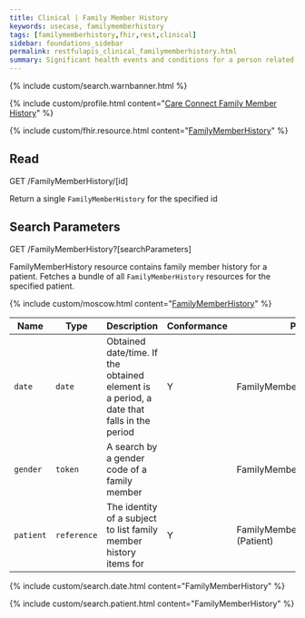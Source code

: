 ```yaml
---
title: Clinical | Family Member History
keywords: usecase, familymemberhistory
tags: [familymemberhistory,fhir,rest,clinical]
sidebar: foundations_sidebar
permalink: restfulapis_clinical_familymemberhistory.html
summary: Significant health events and conditions for a person related to the patient relevant in the context of care for the patient.
---
```

{% include custom/search.warnbanner.html %}

{% include custom/profile.html content="[Care Connect Family Member History](http://www.interopen.org/candidate-profiles/care-connect/CareConnect-FamilyMemberHistory-1.html)" %}

{% include custom/fhir.resource.html content="[FamilyMemberHistory](https://www.hl7.org/fhir/DSTU2/familymemberhistory.html#search)" %}

## Read ##

<div markdown="span" class="alert alert-success" role="alert">
GET /FamilyMemberHistory/[id]</div>

Return a single `FamilyMemberHistory` for the specified id

## Search Parameters ##

<div markdown="span" class="alert alert-success" role="alert">
GET /FamilyMemberHistory?[searchParameters]</div>

FamilyMemberHistory resource contains family member history for a patient. Fetches a bundle of all `FamilyMemberHistory` resources for the specified patient.

{% include custom/moscow.html content="[FamilyMemberHistory](https://www.hl7.org/fhir/DSTU2/familymemberhistory.html#search)" %}

| Name | Type | Description | Conformance | Path |
|------|------|-------------|-------|------|
| `date` | `date` | Obtained date/time. If the obtained element is a period, a date that falls in the period | Y | FamilyMemberHistory.date |
| `gender` | `token` | A search by a gender code of a family member |  | FamilyMemberHistory.gender |
| `patient` | `reference` | The identity of a subject to list family member history items for | Y | FamilyMemberHistory.patient<br>(Patient) |

{% include custom/search.date.html content="FamilyMemberHistory" %}

{% include custom/search.patient.html content="FamilyMemberHistory" %}

